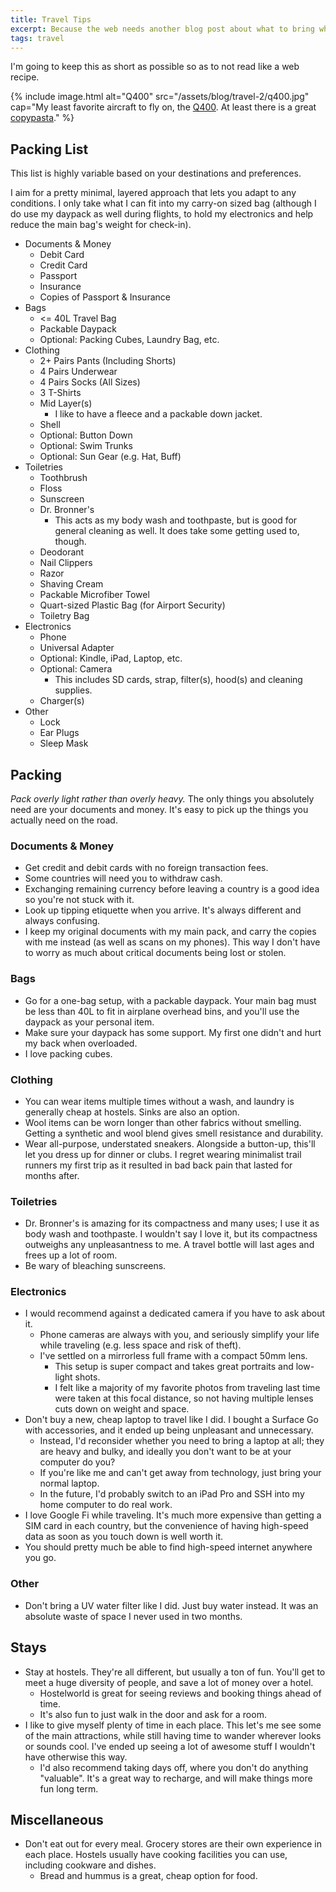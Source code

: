```yaml
---
title: Travel Tips
excerpt: Because the web needs another blog post about what to bring while traveling.
tags: travel
---
```


I'm going to keep this as short as possible so as to not read like a web recipe.

{% include image.html alt="Q400" src="/assets/blog/travel-2/q400.jpg" cap="My least favorite aircraft to fly on, the [Q400](https://en.wikipedia.org/wiki/De_Havilland_Canada_Dash_8). At least there is a great [copypasta](https://www.reddit.com/r/copypasta/comments/a9p4ie/bombardier_dash_8_q400/)." %}

## Packing List

This list is highly variable based on your destinations and preferences.

I aim for a pretty minimal, layered approach that lets you adapt to any conditions.
I only take what I can fit into my carry-on sized bag (although I do use my daypack as well during flights, to hold my electronics and help reduce the main bag's weight for check-in).

- Documents & Money
  - Debit Card
  - Credit Card
  - Passport
  - Insurance
  - Copies of Passport & Insurance
- Bags
  - <= 40L Travel Bag
  - Packable Daypack
  - Optional: Packing Cubes, Laundry Bag, etc.
- Clothing
  - 2+ Pairs Pants (Including Shorts)
  - 4 Pairs Underwear
  - 4 Pairs Socks (All Sizes)
  - 3 T-Shirts
  - Mid Layer(s)
    - I like to have a fleece and a packable down jacket.
  - Shell
  - Optional: Button Down
  - Optional: Swim Trunks
  - Optional: Sun Gear (e.g. Hat, Buff)
- Toiletries
  - Toothbrush
  - Floss
  - Sunscreen
  - Dr. Bronner's
    - This acts as my body wash and toothpaste, but is good for general cleaning as well.
      It does take some getting used to, though.
  - Deodorant
  - Nail Clippers
  - Razor
  - Shaving Cream
  - Packable Microfiber Towel
  - Quart-sized Plastic Bag (for Airport Security)
  - Toiletry Bag
- Electronics
  - Phone
  - Universal Adapter
  - Optional: Kindle, iPad, Laptop, etc.
  - Optional: Camera
    - This includes SD cards, strap, filter(s), hood(s) and cleaning supplies.
  - Charger(s)
- Other
  - Lock
  - Ear Plugs
  - Sleep Mask

## Packing

*Pack overly light rather than overly heavy.*
The only things you absolutely need are your documents and money.
It's easy to pick up the things you actually need on the road.

### Documents & Money

- Get credit and debit cards with no foreign transaction fees.
- Some countries will need you to withdraw cash.
- Exchanging remaining currency before leaving a country is a good idea so you're not stuck with it.
- Look up tipping etiquette when you arrive.
  It's always different and always confusing.
- I keep my original documents with my main pack, and carry the copies with me instead (as well as scans on my phones).
  This way I don't have to worry as much about critical documents being lost or stolen.

### Bags

- Go for a one-bag setup, with a packable daypack.
  Your main bag must be less than 40L to fit in airplane overhead bins, and you'll use the daypack as your personal item.
- Make sure your daypack has some support.
  My first one didn't and hurt my back when overloaded.
- I love packing cubes.

### Clothing

- You can wear items multiple times without a wash, and laundry is generally cheap at hostels.
  Sinks are also an option.
- Wool items can be worn longer than other fabrics without smelling.
  Getting a synthetic and wool blend gives smell resistance and durability.
- Wear all-purpose, understated sneakers.
  Alongside a button-up, this'll let you dress up for dinner or clubs.
  I regret wearing minimalist trail runners my first trip as it resulted in bad back pain that lasted for months after.

### Toiletries

- Dr. Bronner's is amazing for its compactness and many uses; I use it as body wash and toothpaste.
  I wouldn't say I love it, but its compactness outweighs any unpleasantness to me.
  A travel bottle will last ages and frees up a lot of room.
- Be wary of bleaching sunscreens.

### Electronics

- I would recommend against a dedicated camera if you have to ask about it.
  - Phone cameras are always with you, and seriously simplify your life while traveling (e.g. less space and risk of theft).
  - I've settled on a mirrorless full frame with a compact 50mm lens.
    - This setup is super compact and takes great portraits and low-light shots.
    - I felt like a majority of my favorite photos from traveling last time were taken at this focal distance, so not having multiple lenses cuts down on weight and space.
- Don't buy a new, cheap laptop to travel like I did.
  I bought a Surface Go with accessories, and it ended up being unpleasant and unnecessary.
  - Instead, I'd reconsider whether you need to bring a laptop at all; they are heavy and bulky, and ideally you don't want to be at your computer do you?
  - If you're like me and can't get away from technology, just bring your normal laptop.
  - In the future, I'd probably switch to an iPad Pro and SSH into my home computer to do real work.
- I love Google Fi while traveling.
  It's much more expensive than getting a SIM card in each country, but the convenience of having high-speed data as soon as you touch down is well worth it.
- You should pretty much be able to find high-speed internet anywhere you go.

### Other

- Don't bring a UV water filter like I did.
  Just buy water instead.
  It was an absolute waste of space I never used in two months.

## Stays

- Stay at hostels.
  They're all different, but usually a ton of fun.
  You'll get to meet a huge diversity of people, and save a lot of money over a hotel.
  - Hostelworld is great for seeing reviews and booking things ahead of time.
  - It's also fun to just walk in the door and ask for a room.
- I like to give myself plenty of time in each place.
  This let's me see some of the main attractions, while still having time to wander wherever looks or sounds cool.
  I've ended up seeing a lot of awesome stuff I wouldn't have otherwise this way.
  - I'd also recommend taking days off, where you don't do anything "valuable".
  It's a great way to recharge, and will make things more fun long term.

## Miscellaneous

- Don't eat out for every meal.
  Grocery stores are their own experience in each place.
  Hostels usually have cooking facilities you can use, including cookware and dishes.
  - Bread and hummus is a great, cheap option for food.
